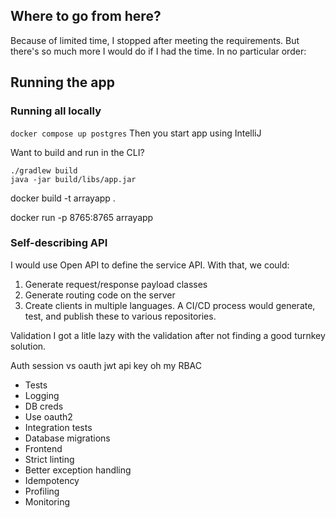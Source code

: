 

## Where to go from here?

Because of limited time, I stopped after meeting the requirements.  But there's so much more I would do if I had the time.  In no particular order:

## Running the app


### Running all locally

`docker compose up postgres`
Then you start app using IntelliJ

Want to build and run in the CLI?
```
./gradlew build 
java -jar build/libs/app.jar
```


docker build -t arrayapp .

docker run -p 8765:8765 arrayapp


### Self-describing API

I would use Open API to define the service API.  With that, we could:
1. Generate request/response payload classes
2. Generate routing code on the server
3. Create clients in multiple languages.  A CI/CD process would generate, test, and publish these to various repositories.

Validation
I got a litle lazy with the validation after not finding a good turnkey solution.  

Auth
session vs oauth jwt api key oh my
RBAC
- Tests
- Logging
- DB creds
- Use oauth2
- Integration tests
- Database migrations
- Frontend
- Strict linting
- Better exception handling
- Idempotency
- Profiling
- Monitoring
